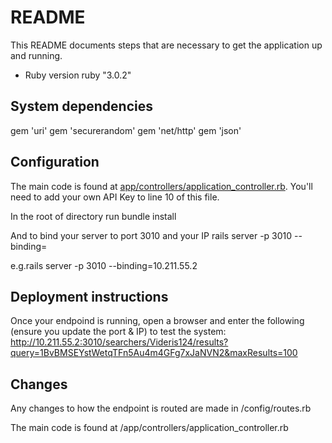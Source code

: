 # README
This README documents steps that are necessary to get the application up and running.

* Ruby version
ruby "3.0.2"


## System dependencies
gem 'uri'
gem 'securerandom'
gem 'net/http'
gem 'json'


## Configuration
The main code is found at [app/controllers/application_controller.rb](app/controllers/application_controller.rb). You'll need to add your own API Key to line 10 of this file.

In the root of directory run
bundle install  

And to bind your server to port 3010 and your IP
rails server -p 3010 --binding=<IP-OF-YOUR-HOST>

e.g.rails server -p 3010 --binding=10.211.55.2


## Deployment instructions
Once your endpoind is running, open a browser and enter the following (ensure you update the port & IP) to test the system:
http://10.211.55.2:3010/searchers/Videris124/results?query=1BvBMSEYstWetqTFn5Au4m4GFg7xJaNVN2&maxResults=100


## Changes
Any changes to how the endpoint is routed are made in /config/routes.rb

The main code is found at /app/controllers/application_controller.rb
